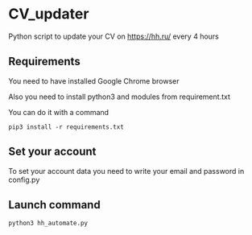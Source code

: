 # CV_updater
Python script to update your CV on https://hh.ru/ every 4 hours 

## Requirements 
You need to have installed Google Chrome browser

Also you need to install python3 and modules from requirement.txt

You can do it with a command

`pip3 install -r requirements.txt `

## Set your account
To set your account data you need to write your email and password in config.py

## Launch command

`python3 hh_automate.py`



